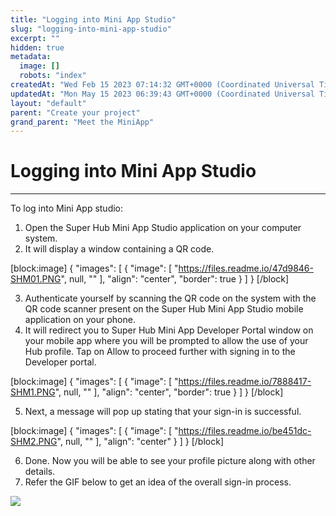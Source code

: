 ```yaml
---
title: "Logging into Mini App Studio"
slug: "logging-into-mini-app-studio"
excerpt: ""
hidden: true
metadata: 
  image: []
  robots: "index"
createdAt: "Wed Feb 15 2023 07:14:32 GMT+0000 (Coordinated Universal Time)"
updatedAt: "Mon May 15 2023 06:39:43 GMT+0000 (Coordinated Universal Time)"
layout: "default"
parent: "Create your project"
grand_parent: "Meet the MiniApp"
---
```

# Logging into Mini App Studio 
*** 
To log into Mini App studio:

1. Open the Super Hub Mini App Studio application on your computer system.
2. It will display a window containing a QR code.

[block:image]
{
  "images": [
    {
      "image": [
        "https://files.readme.io/47d9846-SHM01.PNG",
        null,
        ""
      ],
      "align": "center",
      "border": true
    }
  ]
}
[/block]


3. Authenticate yourself by scanning the QR code on the system with the QR code scanner present on the Super Hub Mini App Studio mobile application on your phone.
4. It will redirect you to Super Hub Mini App Developer Portal window on your mobile app where you will be prompted to allow the use of your Hub profile. Tap on Allow to proceed further with signing in to the Developer portal.

[block:image]
{
  "images": [
    {
      "image": [
        "https://files.readme.io/7888417-SHM1.PNG",
        null,
        ""
      ],
      "align": "center",
      "border": true
    }
  ]
}
[/block]


5. Next, a message will pop up stating that your sign-in is successful.

[block:image]
{
  "images": [
    {
      "image": [
        "https://files.readme.io/be451dc-SHM2.PNG",
        null,
        ""
      ],
      "align": "center"
    }
  ]
}
[/block]


6. Done. Now you will be able to see your profile picture along with other details.
7. Refer the GIF below to get an idea of the overall sign-in process.

![](https://files.readme.io/7a60018-Jan-19-2023_15-56-48.gif)
